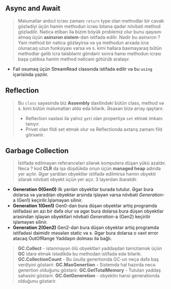 
## Async and Await
> Məlumatlar ardıcıl icrası zamanı `return` type olan methodlar bir cavab gözlədiyi üçün həmin methodun icrası bitənə qədər növbəti method gözlədilir. Nəticə etibarı ilə bizim böyük problemiz olur bunu qaşısını almaq üçün  **asinxron sistem**-dən istifadə edilir. Nədir bu asinxron ? Yəni method bir nəticə gözləyirsə və ya methodun arxada icra olunacaq uzun funksiyası varsa və s.  kimi hallara baxmayaraq bütün methodlar gəlib icra tələblərni göndərir sonra hansı methodun icrası başa çatıbsa həmin method nəticəni götürüb aralaşır.
- Fail oxumaq üçün StreamRead classında istifadə edilir və bu `using`  içərisində yazılır.

## Reflection
> Bu `class` sayəsində biz **Assembly** daxilindəki bütün class, method və s. kimi bütün məlumatları əldə edə bilərik. Əsasən bizə array qaytarır.
> - Reflection vastəsi ilə yalnız `get`i olan propertiyə `set` etmək imkanı tanıyır.
> - Privet olan fildi set etmək olur və Reflectionda axtarış zamanı fild görsənir.


##  Garbage Collection
> İstifadə edilməyən referanceləri silərək komputerə düşən yükü azaldır. Necə ?
> kod  **CLR** da işə düşdükdə onun üçün **managed heap** adında yer açılır. Əgər yardılan obyektlər istifadə edilmirsə həmin obyekti silərək növbəti obyekt üçün yer açır. 3 layerdən ibarətdir.
-  **Generation 0(Gen0)** ilk yarılan obyektlər burada tutulur. Əgər bura dolarsa və yaradılan obyektər arsinda işləyən varsa növbəti _Generation_-a (Gen1) keçirilir.İşləməyən silinir.
-  **Generation 1(Gen1)** Gen0-dan  bura düşən obyektər artiq programda istifadəsi ən azı bir dəfə olur və əgər bura dolarsa bura düşən obyektlər arasindan işləyən obyektləri növbəti _Generation_-a (Gen2) keçirilir işləməyən silinir.
- **Generation 2(Gen2)** Gen2-dan  bura düşən obyektər artiq programda istifadəsi  daimidir məsələn static və s. Əgər bura dolarsa o vaxt error atacaq OutOfRange Yaddaşın dolması ilə bağlı.
> **GC.Collect** - istənməyən ölü obyektləri yaddaşdan təmizləmək üçün **GC** idarə etmək istədikdə bu methodan istifadə edə bilərik.
> **GC.CollectionCount** - Bu üsulla genertionda GC-un neçə dəfə baş verdiyini göstərir.
>**GC.MaxGenertion** - Sistemdə hal hazırda necə genertion olduğunu göstərir. 
>**GC.GetTotalMemory** - Tutulan yaddaş sahəsini göstərir.
>**GC.GetGeneretion** - obyektin hansi generationda olduğunu göstərir.
